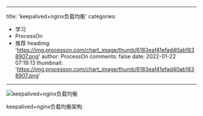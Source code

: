 
---
title: 'keepalived+nginx负载均衡'
categories: 
 - 学习
 - ProcessOn
 - 推荐
headimg: 'https://img.processon.com/chart_image/thumb/6183eaf41efad40ab1838907.png'
author: ProcessOn
comments: false
date: 2022-01-22 07:19:13
thumbnail: 'https://img.processon.com/chart_image/thumb/6183eaf41efad40ab1838907.png'
---

<div>   
<img class="thumb" alt="keepalived+nginx负载均衡" src="https://img.processon.com/chart_image/thumb/6183eaf41efad40ab1838907.png" referrerpolicy="no-referrer">
<p>keepalived+nginx负载均衡架构</p>  
</div>
            